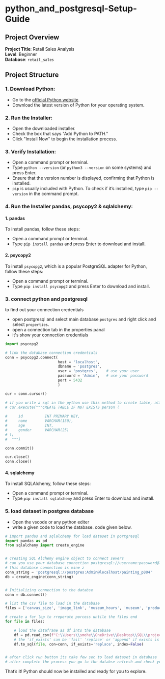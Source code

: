 # python_and_postgresql-Setup-Guide

## Project Overview

**Project Title**: Retail Sales Analysis  
**Level**: Beginner  
**Database**: `retail_sales`

## Project Structure

### 1. Download Python:
- Go to the [official Python website](https://www.python.org/downloads/).
- Download the latest version of Python for your operating system.


### 2. Run the Installer:
- Open the downloaded installer.
- Check the box that says "Add Python to PATH."
- Click "Install Now" to begin the installation process.


 ### 3. Verify Installation:
- Open a command prompt or terminal.
- Type `python --version` (or `python3 --version` on some systems) and press Enter.
- Ensure that the version number is displayed, confirming that Python is installed.
- `pip` is usually included with Python. To check if it’s installed, type `pip --version` in the command prompt.


### 4. Run the Installer pandas, psycopy2 & sqlalchemy:

#### 1. pandas
To install pandas, follow these steps:
- Open a command prompt or terminal.
- Type `pip install pandas` and press Enter to download and install.


#### 2. psycopy2
To install `psycopg2`, which is a popular PostgreSQL adapter for Python, follow these steps:
- Open a command prompt or terminal.
- Type `pip install psycopg2` and press Enter to download and install.

### 3. connect python and postgresql
to find out your connection credentials
- open postgresql and select main database `postgres` and right click and select `properties`.
- open a connection tab in the properties panal
- it's show your connection credentials

```python
import psycopg2

# link the database connection credentials
conn = psycopg2.connect(
                        host = 'localhost', 
                        dbname = 'postgres', 
                        user = 'postgres',    # use your user
                        password = 'Admin',   # use your password
                        port = 5432
                        )

cur = conn.cursor()

# if you write a sql in the python use this method to create table, alter table, insert data & etc..
# cur.execute("""CREATE TABLE IF NOT EXISTS person (
            
#     id          INT PRIMARY KEY,
#     name        VARCHAR(150),
#     age         INT,
#     gender      VARCHAR(25)
# );
#  """)

conn.commit()

cur.close()
conn.close()
```


#### 4. sqlalchemy
To install SQLAlchemy, follow these steps:
- Open a command prompt or terminal.
- Type `pip install sqlalchemy` and press Enter to download and install.


### 5. load dataset in postgres database
- Open the vscode or any python editer
- write a given code to load the database. code given below.

```python
# import pandas and sqlalchemy for load dataset in portgresql
import pandas as pd
from sqlalchemy import create_engine


# creating SQL Alchemy engine object to connect severs
# can you use your database connection postgresql://username:password@localhost/database
# this database connection is mine z
conn_string = 'postgresql://postgres:Admin@localhost/painting_p004'
db = create_engine(conn_string)


# Initializing connection to the databse
conn = db.connect()

# list the csv file to load in the database
files = ['canvas_size', 'image_link', 'museum_hours', 'museum', 'product_size', 'subject', 'work']

# create a for lop to rreperate porcess untile the files end 
for file in files:

    # load the dataframe as df into the database 
    df = pd.read_csv(f"C:\\Users\\smohe\\OneDrive\\Desktop\\SQL\\projects\\project_004\\dataset\\{file}.csv")
    # the 'if_exists' can be 'fail' 'replace' or 'append' if exists is check the talble already exists or not if exists this step replace a table
    df.to_sql(file, con=conn, if_exists='replace', index=False)


# after click run button its take few sec to load dataset in database 
# after conplete the process you go to the databse refresh and check your databse 
```


That’s it! Python should now be installed and ready for you to explore.
